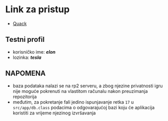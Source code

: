 # Link za pristup
- [Quack](https://rp2.studenti.math.hr/~robgrab/dz2/quack.php)

## Testni profil
- korisničko ime: ***elon***
- lozinka: ***tesla***

## NAPOMENA
- baza podataka nalazi se na rp2 serveru, a zbog njezine privatnosti igru nije moguće pokrenuti na vlastitom računalu nakon preuzimanja repozitorija
- međutim, za pokretanje fali jedino ispunjavanje retka `17` u `src/app/db.class` podacima o odgovarajućoj bazi koju će aplikacija koristiti za vrijeme njezinog izvršavanja
